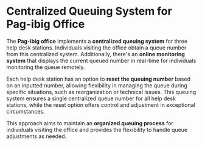 # Centralized Queuing System for Pag-ibig Office

The **Pag-ibig office** implements a **centralized queuing system** for three help desk stations. Individuals visiting the office obtain a queue number from this centralized system. Additionally, there's an **online monitoring system** that displays the current queued number in real-time for individuals monitoring the queue remotely.

Each help desk station has an option to **reset the queuing number** based on an inputted number, allowing flexibility in managing the queue during specific situations, such as reorganization or technical issues. This queuing system ensures a single centralized queue number for all help desk stations, while the reset option offers control and adjustment in exceptional circumstances.

This approach aims to maintain an **organized queuing process** for individuals visiting the office and provides the flexibility to handle queue adjustments as needed.

